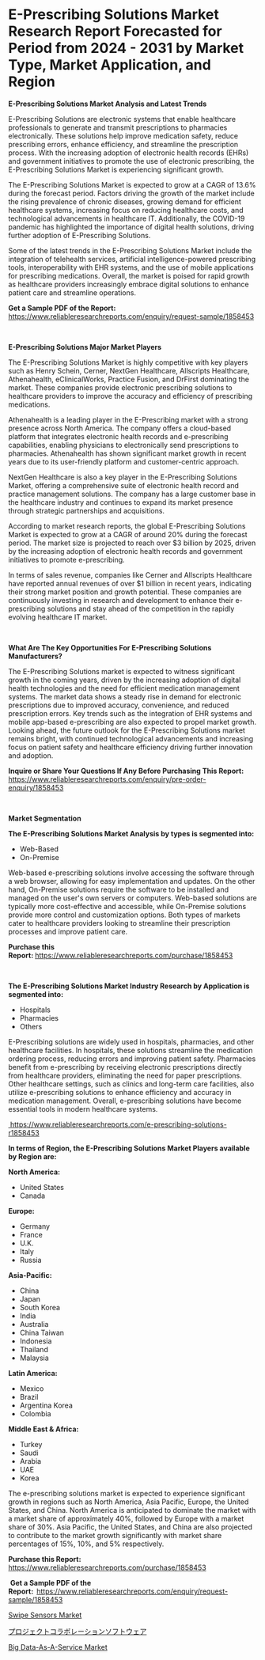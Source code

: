 <p><h1>E-Prescribing Solutions Market Research Report Forecasted for Period from 2024 -  2031 by Market Type, Market Application, and Region</h1></p><p><strong>E-Prescribing Solutions Market Analysis and Latest Trends</strong></p>
<p><p>E-Prescribing Solutions are electronic systems that enable healthcare professionals to generate and transmit prescriptions to pharmacies electronically. These solutions help improve medication safety, reduce prescribing errors, enhance efficiency, and streamline the prescription process. With the increasing adoption of electronic health records (EHRs) and government initiatives to promote the use of electronic prescribing, the E-Prescribing Solutions Market is experiencing significant growth.</p><p>The E-Prescribing Solutions Market is expected to grow at a CAGR of 13.6% during the forecast period. Factors driving the growth of the market include the rising prevalence of chronic diseases, growing demand for efficient healthcare systems, increasing focus on reducing healthcare costs, and technological advancements in healthcare IT. Additionally, the COVID-19 pandemic has highlighted the importance of digital health solutions, driving further adoption of E-Prescribing Solutions.</p><p>Some of the latest trends in the E-Prescribing Solutions Market include the integration of telehealth services, artificial intelligence-powered prescribing tools, interoperability with EHR systems, and the use of mobile applications for prescribing medications. Overall, the market is poised for rapid growth as healthcare providers increasingly embrace digital solutions to enhance patient care and streamline operations.</p></p>
<p><strong>Get a Sample PDF of the Report:&nbsp;</strong> <a href="https://www.reliableresearchreports.com/enquiry/request-sample/1858453">https://www.reliableresearchreports.com/enquiry/request-sample/1858453</a></p>
<p>&nbsp;</p>
<p><strong>E-Prescribing Solutions Major Market Players</strong></p>
<p><p>The E-Prescribing Solutions Market is highly competitive with key players such as Henry Schein, Cerner, NextGen Healthcare, Allscripts Healthcare, Athenahealth, eClinicalWorks, Practice Fusion, and DrFirst dominating the market. These companies provide electronic prescribing solutions to healthcare providers to improve the accuracy and efficiency of prescribing medications.</p><p>Athenahealth is a leading player in the E-Prescribing market with a strong presence across North America. The company offers a cloud-based platform that integrates electronic health records and e-prescribing capabilities, enabling physicians to electronically send prescriptions to pharmacies. Athenahealth has shown significant market growth in recent years due to its user-friendly platform and customer-centric approach.</p><p>NextGen Healthcare is also a key player in the E-Prescribing Solutions Market, offering a comprehensive suite of electronic health record and practice management solutions. The company has a large customer base in the healthcare industry and continues to expand its market presence through strategic partnerships and acquisitions.</p><p>According to market research reports, the global E-Prescribing Solutions Market is expected to grow at a CAGR of around 20% during the forecast period. The market size is projected to reach over $3 billion by 2025, driven by the increasing adoption of electronic health records and government initiatives to promote e-prescribing.</p><p>In terms of sales revenue, companies like Cerner and Allscripts Healthcare have reported annual revenues of over $1 billion in recent years, indicating their strong market position and growth potential. These companies are continuously investing in research and development to enhance their e-prescribing solutions and stay ahead of the competition in the rapidly evolving healthcare IT market.</p></p>
<p>&nbsp;</p>
<p><strong>What Are The Key Opportunities For E-Prescribing Solutions Manufacturers?</strong></p>
<p><p>The E-Prescribing Solutions market is expected to witness significant growth in the coming years, driven by the increasing adoption of digital health technologies and the need for efficient medication management systems. The market data shows a steady rise in demand for electronic prescriptions due to improved accuracy, convenience, and reduced prescription errors. Key trends such as the integration of EHR systems and mobile app-based e-prescribing are also expected to propel market growth. Looking ahead, the future outlook for the E-Prescribing Solutions market remains bright, with continued technological advancements and increasing focus on patient safety and healthcare efficiency driving further innovation and adoption.</p></p>
<p><strong>Inquire or Share Your Questions If Any Before Purchasing This Report:</strong> <a href="https://www.reliableresearchreports.com/enquiry/pre-order-enquiry/1858453">https://www.reliableresearchreports.com/enquiry/pre-order-enquiry/1858453</a></p>
<p>&nbsp;</p>
<p><strong>Market Segmentation</strong></p>
<p><strong>The E-Prescribing Solutions Market Analysis by types is segmented into:</strong></p>
<p><ul><li>Web-Based</li><li>On-Premise</li></ul></p>
<p><p>Web-based e-prescribing solutions involve accessing the software through a web browser, allowing for easy implementation and updates. On the other hand, On-Premise solutions require the software to be installed and managed on the user's own servers or computers. Web-based solutions are typically more cost-effective and accessible, while On-Premise solutions provide more control and customization options. Both types of markets cater to healthcare providers looking to streamline their prescription processes and improve patient care.</p></p>
<p><strong>Purchase this Report:&nbsp;</strong><a href="https://www.reliableresearchreports.com/purchase/1858453">https://www.reliableresearchreports.com/purchase/1858453</a></p>
<p>&nbsp;</p>
<p><strong>The E-Prescribing Solutions Market Industry Research by Application is segmented into:</strong></p>
<p><ul><li>Hospitals</li><li>Pharmacies</li><li>Others</li></ul></p>
<p><p>E-Prescribing solutions are widely used in hospitals, pharmacies, and other healthcare facilities. In hospitals, these solutions streamline the medication ordering process, reducing errors and improving patient safety. Pharmacies benefit from e-prescribing by receiving electronic prescriptions directly from healthcare providers, eliminating the need for paper prescriptions. Other healthcare settings, such as clinics and long-term care facilities, also utilize e-prescribing solutions to enhance efficiency and accuracy in medication management. Overall, e-prescribing solutions have become essential tools in modern healthcare systems.</p></p>
<p><a href="https://www.reliableresearchreports.com/e-prescribing-solutions-r1858453">&nbsp;https://www.reliableresearchreports.com/e-prescribing-solutions-r1858453</a></p>
<p><strong>In terms of Region, the E-Prescribing Solutions Market Players available by Region are:</strong></p>
<p>
    <p> <strong> North America: </strong>
        <ul>
            <li>United States</li>
            <li>Canada</li>
        </ul>
        </p> 
    <p> <strong> Europe: </strong>
        <ul>
            <li>Germany</li>
            <li>France</li>
            <li>U.K.</li>
            <li>Italy</li>
            <li>Russia</li>
        </ul>
        </p> 
    <p> <strong> Asia-Pacific: </strong>
        <ul>
            <li>China</li>
            <li>Japan</li>
            <li>South Korea</li>
            <li>India</li>
            <li>Australia</li>
            <li>China Taiwan</li>
            <li>Indonesia</li>
            <li>Thailand</li>
            <li>Malaysia</li>
        </ul>
        </p> 
    <p> <strong> Latin America: </strong>
        <ul>
            <li>Mexico</li>
            <li>Brazil</li>
            <li>Argentina Korea</li>
            <li>Colombia</li>
        </ul>
        </p> 
    <p> <strong> Middle East & Africa: </strong>
        <ul>
            <li>Turkey</li>
            <li>Saudi</li>
            <li>Arabia</li>
            <li>UAE</li>
            <li>Korea</li>
        </ul>
    </p>
    </p>
<p><p>The e-prescribing solutions market is expected to experience significant growth in regions such as North America, Asia Pacific, Europe, the United States, and China. North America is anticipated to dominate the market with a market share of approximately 40%, followed by Europe with a market share of 30%. Asia Pacific, the United States, and China are also projected to contribute to the market growth significantly with market share percentages of 15%, 10%, and 5% respectively.</p></p>
<p><strong>Purchase this Report: </strong><a href="https://www.reliableresearchreports.com/purchase/1858453">https://www.reliableresearchreports.com/purchase/1858453</a></p>
<p>&nbsp;<strong>Get a Sample PDF of the Report:&nbsp;&nbsp;</strong><a href="https://www.reliableresearchreports.com/enquiry/request-sample/1858453">https://www.reliableresearchreports.com/enquiry/request-sample/1858453</a></p>
<p><strong></strong></p>
<p><p><a href="https://medium.com/@sahanad234/global-swipe-sensors-market-focus-on-product-type-capacitive-swipe-sensors-optical-swipe-1951dfaeb223">Swipe Sensors Market</a></p><p><a href="https://github.com/Alenaieme/Market-Research-Report-List-2/blob/main/3660454184071.md">プロジェクトコラボレーションソフトウェア</a></p><p><a href="https://medium.com/@williambatz78/big-data-as-a-service-market-a-global-and-regional-analysis-2024-2031-a01169db4654">Big Data-As-A-Service Market</a></p></p>
